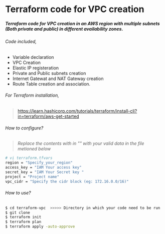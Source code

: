 # Terraform code for VPC creation

##### Terraform code for VPC creation in an AWS region with multiple subnets (Both private and public) in different availability zones.

###### Code included,

- Variable declaration
- VPC Creation
- Elastic IP registeration
- Private and Public subnets creation
- Internet Gatewat and NAT Gateway creation
- Route Table creation and association.

###### For Terraform installation,


>https://learn.hashicorp.com/tutorials/terraform/install-cli?in=terraform/aws-get-started

###### How to configure?


>_Replace the contents with in "" with your valid data in the file metioned below_
```sh
# vi terraform.tfvars
region = "Specify_your_region"
access_key = "IAM Your access key"
secret_key = "IAM Your Secret key "
project = "Project name"
vpc_cidr = "Specify the cidr block (eg: 172.16.0.0/16)"
```
###### How to use?


```sh
$ cd terraform-vpc  >>>>> Directory in which your code need to be run
$ git clone
$ terraform init
$ terraform plan
$ terraform apply -auto-approve
```


